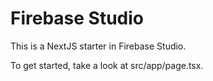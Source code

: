 # Firebase Studio

This is a NextJS starter in Firebase Studio.

To get started, take a look at src/app/page.tsx.











